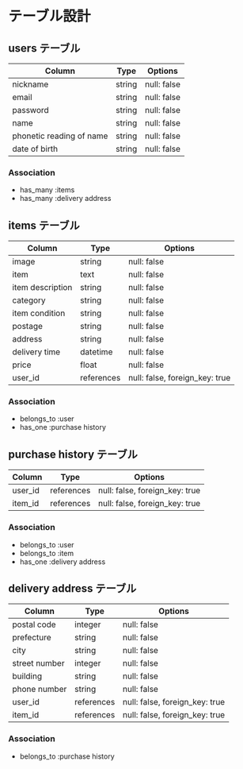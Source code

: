 # テーブル設計

## users テーブル

| Column                     | Type   | Options     |
| -------------------------- | ------ | ----------- |
| nickname                   | string | null: false |
| email                      | string | null: false |
| password                   | string | null: false |
| name                       | string | null: false |
| phonetic reading of name   | string | null: false |
| date of birth              | string | null: false |

### Association

- has_many :items
- has_many :delivery address

## items テーブル

| Column                 | Type       | Options                            |
| ---------------------- | ---------- | ---------------------------------- |
| image                  | string     | null: false                        |
| item                   | text       | null: false                        |
| item description       | string     | null: false                        |
| category               | string     | null: false                        |
| item condition         | string     | null: false                        |
| postage                | string     | null: false                        |
| address                | string     | null: false                        |
| delivery time          | datetime   | null: false                        |
| price                  | float      | null: false                        |
| user_id                | references | null: false, foreign_key: true     |


### Association

- belongs_to :user
- has_one :purchase history



## purchase history テーブル

| Column    | Type       | Options                        |
| --------- | ---------- | ------------------------------ |
| user_id   | references | null: false, foreign_key: true |
| item_id   | references | null: false, foreign_key: true |

### Association

- belongs_to :user
- belongs_to :item
- has_one :delivery address

## delivery address テーブル

| Column           | Type       | Options                        |
| ---------------- | ---------- | ------------------------------ |
| postal code      | integer    | null: false |
| prefecture       | string     | null: false |
| city             | string     | null: false |
| street number    | integer    | null: false |
| building         | string     | null: false |
| phone number     | string     | null: false |
| user_id          | references | null: false, foreign_key: true |
| item_id          | references | null: false, foreign_key: true |

### Association

- belongs_to :purchase history